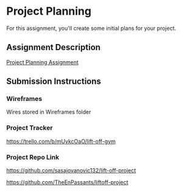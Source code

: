 # Project Planning
For this assignment, you'll create some initial plans for your project.

## Assignment Description
[Project Planning Assignment](https://education.launchcode.org/liftoff/modules/assignments/project-planning)

## Submission Instructions

### Wireframes

Wires stored in Wireframes folder

### Project Tracker

https://trello.com/b/mUvkcOaO/lift-off-gym

### Project Repo Link
https://github.com/sasajovanovic132/lift-off-project

https://github.com/TheEnPassants/liftoff-project
